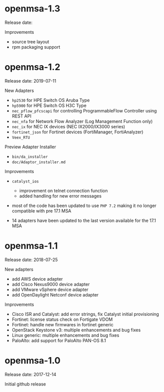 openmsa-1.3
===========

Release date:


Improvements

- source tree layout
- rpm packaging support


openmsa-1.2
===========

Release date: 2019-07-11


New Adapters

- `hp2530` for HPE Switch OS Aruba Type
- `hp5900` for HPE Switch OS H3C Type
- `nec_pflow_pfcscapi` for controlling ProgrammableFlow Controller using REST API
- `nec_nfa` for Network Flow Analyzer (Log Management Function only)
- `nec_ix` for NEC IX devices (NEC IX2000/IX3000 series)
- `fortinet_json` for Fortinet devices (FortiManager, FortiAnalyzer)
- `Veex_RTU`


Preview Adapter Installer

- `bin/da_installer`
- `doc/Adaptor_installer.md`


Improvements

- `catalyst_ios`
  - improvement on telnet connection function
  - added handling for new error messages

- most of the code has been updated to use `PHP 7.2`
  making it no longer compatible with pre 17.1 MSA

- 14 adapters have been updated to the last version
  available for the 17.1 MSA


openmsa-1.1
===========

Release date: 2018-07-25


New adapters

- add AWS device adapter
- add Cisco Nexus9000 device adapter
- add VMware vSphere device adapter
- add OpenDaylight Netconf device adapter

Improvements

- Cisco ISR and Catalyst: add error strings, fix Catalyst initial provisioning
- Fortinet: license status check on Fortigate VDOM
- Fortinet: handle new firmwares in fortinet generic
- OpenStack Keystone v3: multiple enhancements and bug fixes
- Linux generic: multiple enhancements and bug fixes
- PaloAlto: add support for PaloAlto PAN-OS 8.1


openmsa-1.0
===========

Release date: 2017-12-14

Initial github release
